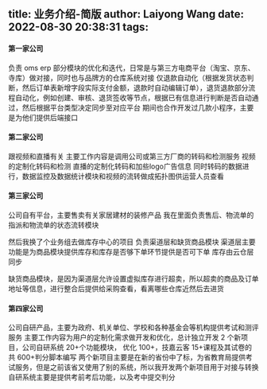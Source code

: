 title: 业务介绍-简版
author: Laiyong Wang
date: 2022-08-30 20:38:31
tags:
---
#### 第一家公司
负责 oms erp 部分模块的优化和迭代，日常是与第三方电商平台（淘宝、京东、寺库）做对接，同时也与品牌方的仓库系统对接
仅退款自动化（根据发货状态判断，然后订单表新增字段实际支付金额，退款时自动编辑订单），退货退款部分流程自动化，例如创建、审核、退货签收等节点，根据已有信息进行判断是否自动通过，然后根据平台类型决定同步至对应平台
期间也合作开发过几款小程序，主要是为他们提供后端接口

#### 第二家公司
跟视频和直播有关
主要工作内容是调用公司或第三方厂商的转码和检测服务
视频的定制化转码和检测
直播的定制化转码和加些logo广告信息
同时转码的数据进行，数据监控及数据统计模块和视频的流转做成拓扑图供运营人员查看

#### 第三家公司
公司自有平台，主要售卖有关家居建材的装修产品
我在里面负责售后、物流单的指派和物流单的状态流转模块

然后我换了个业务组去做库存中心的项目
负责渠道层和缺货商品模块
渠道层主要功能是为商品模块提供库存和库存是否够下单环节提供是否可下单
库存由云仓层同步

缺货商品模块，是因为渠道层允许设置虚拟库存进行超卖，所以超卖的商品及订单地址等信息，进行整合后提供给采购查看，看离哪些仓库近然后去进货

#### 第四家公司
公司自研产品，主要为政府、机关单位、学校和各种基金会等机构提供考试和测评服务
主要工作内容为用户的定制化需求做开发和优化，总计独立开发 2 个新项目，公司自研系统 20+个功能模块， 优化 100+，技嘉云客 15+课程及其试卷的共 600+判分脚本编写
两个新项目主要是在新的省份中了标，为省教育局提供考试服务，但是之前该省又使用了别的系统，所以我开发两个新项目用于对接与转换
自研系统主要是提供考前考后功能，以及考中提交判分